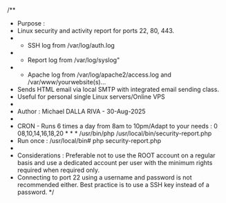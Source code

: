 /**
 * Purpose : 
 * Linux security and activity report for ports 22, 80, 443.
 * - SSH log from /var/log/auth.log
 * - Report log from /var/log/syslog"
 * - Apache log from /var/log/apache2/access.log and /var/www/yourwebsite(s)...
 * Sends HTML email via local SMTP with integrated email sending class.
 * Useful for personal single Linux servers/Online VPS
 * 
 * Author : Michael DALLA RIVA - 30-Aug-2025
 * 
 * CRON - Runs 6 times a day from 8am to 10pm/Adapt to your needs : 0 08,10,14,16,18,20 * * * /usr/bin/php /usr/local/bin/security-report.php
 * Run once : /usr/local/bin# php security-report.php
 * 
 * Considerations : Preferable not to use the ROOT account on a regular basis and use a dedicated account per user with the minimum rights required when required only.
 * Connecting to port 22 using a username and password is not recommended either. Best practice is to use a SSH key instead of a password.
 */
